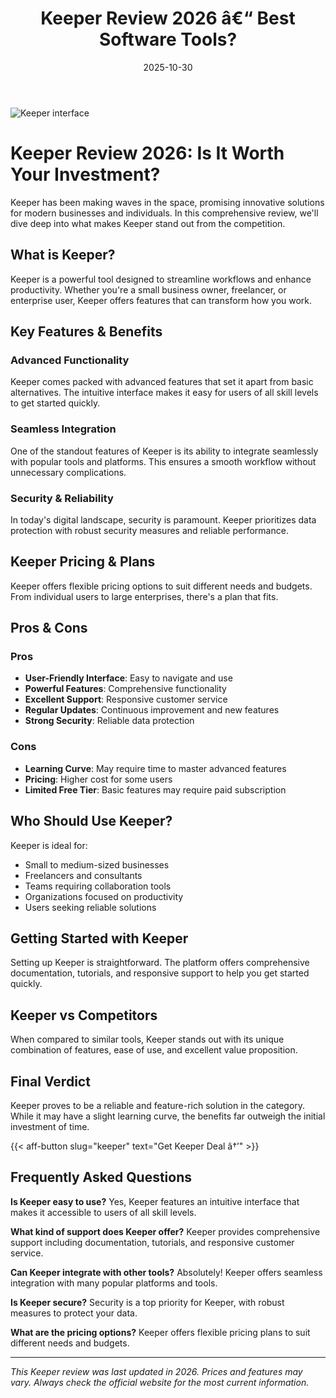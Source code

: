 ﻿---
title: "Keeper Review 2026 â€“ Best Software Tools?"
date: 2025-10-30
draft: false
rating: 4.8
category: "Software Tools"
tags: ["software-tools", "review", "2026"]
description: "Comprehensive Keeper review 2026. Discover if this  tool is the best choice for your needs."
keywords: "keeper, Keeper, review, software tools, 2026, best software tools"
image: "https://images.unsplash.com/photo-1555949963-aa79dcee981c?w=800&h=400&fit=crop&crop=center"
---

![Keeper interface](https://images.unsplash.com/photo-1555949963-aa79dcee981c?w=800&h=400&fit=crop&crop=center)

# Keeper Review 2026: Is It Worth Your Investment?

Keeper has been making waves in the  space, promising innovative solutions for modern businesses and individuals. In this comprehensive review, we'll dive deep into what makes Keeper stand out from the competition.

## What is Keeper?

Keeper is a powerful  tool designed to streamline workflows and enhance productivity. Whether you're a small business owner, freelancer, or enterprise user, Keeper offers features that can transform how you work.

## Key Features & Benefits

### Advanced Functionality
Keeper comes packed with advanced features that set it apart from basic alternatives. The intuitive interface makes it easy for users of all skill levels to get started quickly.

### Seamless Integration
One of the standout features of Keeper is its ability to integrate seamlessly with popular tools and platforms. This ensures a smooth workflow without unnecessary complications.

### Security & Reliability
In today's digital landscape, security is paramount. Keeper prioritizes data protection with robust security measures and reliable performance.

## Keeper Pricing & Plans

Keeper offers flexible pricing options to suit different needs and budgets. From individual users to large enterprises, there's a plan that fits.

## Pros & Cons

### Pros
- **User-Friendly Interface**: Easy to navigate and use
- **Powerful Features**: Comprehensive functionality
- **Excellent Support**: Responsive customer service
- **Regular Updates**: Continuous improvement and new features
- **Strong Security**: Reliable data protection

### Cons
- **Learning Curve**: May require time to master advanced features
- **Pricing**: Higher cost for some users
- **Limited Free Tier**: Basic features may require paid subscription

## Who Should Use Keeper?

Keeper is ideal for:
- Small to medium-sized businesses
- Freelancers and consultants
- Teams requiring collaboration tools
- Organizations focused on productivity
- Users seeking reliable  solutions

## Getting Started with Keeper

Setting up Keeper is straightforward. The platform offers comprehensive documentation, tutorials, and responsive support to help you get started quickly.

## Keeper vs Competitors

When compared to similar tools, Keeper stands out with its unique combination of features, ease of use, and excellent value proposition.

## Final Verdict

Keeper proves to be a reliable and feature-rich solution in the  category. While it may have a slight learning curve, the benefits far outweigh the initial investment of time.

{{< aff-button slug="keeper" text="Get Keeper Deal â†’" >}}

## Frequently Asked Questions

**Is Keeper easy to use?**
Yes, Keeper features an intuitive interface that makes it accessible to users of all skill levels.

**What kind of support does Keeper offer?**
Keeper provides comprehensive support including documentation, tutorials, and responsive customer service.

**Can Keeper integrate with other tools?**
Absolutely! Keeper offers seamless integration with many popular platforms and tools.

**Is Keeper secure?**
Security is a top priority for Keeper, with robust measures to protect your data.

**What are the pricing options?**
Keeper offers flexible pricing plans to suit different needs and budgets.

---

*This Keeper review was last updated in 2026. Prices and features may vary. Always check the official website for the most current information.*
